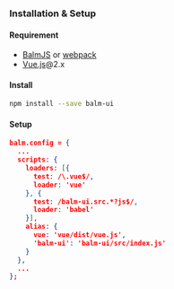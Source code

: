 ### Installation & Setup

#### Requirement

- [BalmJS](http://balmjs.com/) or [webpack](http://webpack.github.io/)
- [Vue.js](https://vuejs.org/)@2.x

#### Install

```sh
npm install --save balm-ui
```

#### Setup

```json
balm.config = {
  ...
  scripts: {
    loaders: [{
      test: /\.vue$/,
      loader: 'vue'
    }, {
      test: /balm-ui.src.*?js$/,
      loader: 'babel'
    }],
    alias: {
      vue: 'vue/dist/vue.js',
      'balm-ui': 'balm-ui/src/index.js'
    }
  },
  ...
};
```
